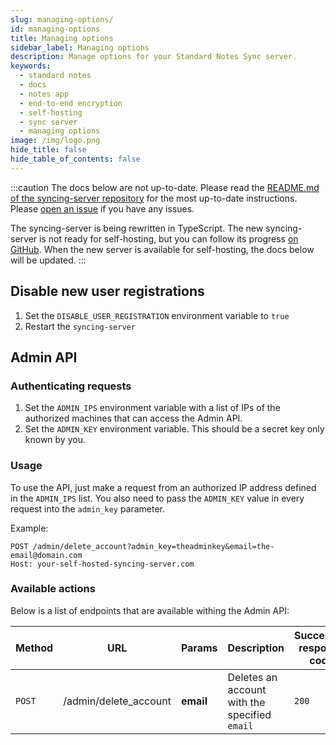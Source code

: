 ```yaml
---
slug: managing-options/
id: managing-options
title: Managing options
sidebar_label: Managing options
description: Manage options for your Standard Notes Sync server.
keywords:
  - standard notes
  - docs
  - notes app
  - end-to-end encryption
  - self-hosting
  - sync server
  - managing options
image: /img/logo.png
hide_title: false
hide_table_of_contents: false
---
```


:::caution
The docs below are not up-to-date. Please read the [README.md of the syncing-server repository](https://github.com/standardnotes/syncing-server#readme) for the most up-to-date instructions. Please [open an issue](https://github.com/standardnotes/syncing-server/issues) if you have any issues.

The syncing-server is being rewritten in TypeScript. The new syncing-server is not ready for self-hosting, but you can follow its progress [on GitHub](https://github.com/standardnotes/syncing-server-js). When the new server is available for self-hosting, the docs below will be updated.
:::

## Disable new user registrations

1. Set the `DISABLE_USER_REGISTRATION` environment variable to `true`
1. Restart the `syncing-server`

## Admin API

### Authenticating requests

1. Set the `ADMIN_IPS` environment variable with a list of IPs of the authorized machines that can access the Admin API.
1. Set the `ADMIN_KEY` environment variable. This should be a secret key only known by you.

### Usage

To use the API, just make a request from an authorized IP address defined in the `ADMIN_IPS` list. You also need to pass the `ADMIN_KEY` value in every request into the `admin_key` parameter.

Example:

```
POST /admin/delete_account?admin_key=theadminkey&email=the-email@domain.com
Host: your-self-hosted-syncing-server.com
```

### Available actions

Below is a list of endpoints that are available withing the Admin API:

| Method | URL                   | Params    | Description                                   | Successful response code |
| ------ | --------------------- | --------- | --------------------------------------------- | ------------------------ |
| `POST` | /admin/delete_account | **email** | Deletes an account with the specified `email` | `200`                    |

